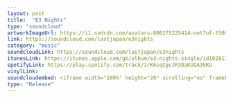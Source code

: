 ```yaml
---
layout: post
title:  "E3 Nights"
type: "soundcloud"
artworkImageUrl: https://i1.sndcdn.com/avatars-000275225414-net7uf-t500x500.jpg
link: https://soundcloud.com/lastjapan/e3nights
category: "music"
soundcloudLink: https://soundcloud.com/lastjapan/e3nights
itunesLink: https://itunes.apple.com/gb/album/e3-nights-single/id1028132705 
spotifyLink: https://play.spotify.com/track/1rK6sqCgcJR38aKUQA3UKU
vinylLink: 
soundcloudembed: <iframe width="100%" height="20" scrolling="no" frameborder="no" src="https://w.soundcloud.com/player/?url=https%3A//api.soundcloud.com/tracks/217635809&amp;color=000000&amp;inverse=false&amp;auto_play=false&amp;show_user=true"></iframe>
type: "Release"
---
```

